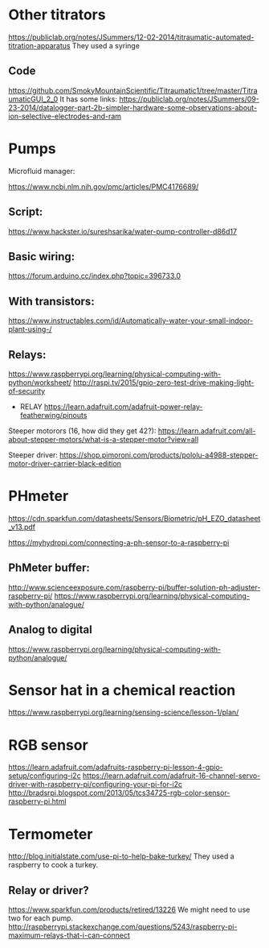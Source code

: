# Other titrators 
https://publiclab.org/notes/JSummers/12-02-2014/titraumatic-automated-titration-apparatus
They used a syringe



## Code
https://github.com/SmokyMountainScientific/Titraumatic1/tree/master/TitraumaticGUI_2_0
It has some links:
https://publiclab.org/notes/JSummers/09-23-2014/datalogger-part-2b-simpler-hardware-some-observations-about-ion-selective-electrodes-and-ram


# Pumps
Microfluid manager:

https://www.ncbi.nlm.nih.gov/pmc/articles/PMC4176689/

## Script:
https://www.hackster.io/sureshsarika/water-pump-controller-d86d17

## Basic wiring:
https://forum.arduino.cc/index.php?topic=396733.0

## With transistors:
https://www.instructables.com/id/Automatically-water-your-small-indoor-plant-using-/

## Relays:
https://www.raspberrypi.org/learning/physical-computing-with-python/worksheet/
http://raspi.tv/2015/gpio-zero-test-drive-making-light-of-security
- RELAY
https://learn.adafruit.com/adafruit-power-relay-featherwing/pinouts


Steeper motorors (16, how did they get 42?):
https://learn.adafruit.com/all-about-stepper-motors/what-is-a-stepper-motor?view=all

Steeper driver:
https://shop.pimoroni.com/products/pololu-a4988-stepper-motor-driver-carrier-black-edition

# PHmeter

https://cdn.sparkfun.com/datasheets/Sensors/Biometric/pH_EZO_datasheet_v13.pdf

https://myhydropi.com/connecting-a-ph-sensor-to-a-raspberry-pi

## PhMeter buffer:
http://www.scienceexposure.com/raspberry-pi/buffer-solution-ph-adjuster-raspberry-pi/
https://www.raspberrypi.org/learning/physical-computing-with-python/analogue/

## Analog to digital
https://www.raspberrypi.org/learning/physical-computing-with-python/analogue/

# Sensor hat in a chemical reaction

https://www.raspberrypi.org/learning/sensing-science/lesson-1/plan/

# RGB sensor
https://learn.adafruit.com/adafruits-raspberry-pi-lesson-4-gpio-setup/configuring-i2c
https://learn.adafruit.com/adafruit-16-channel-servo-driver-with-raspberry-pi/configuring-your-pi-for-i2c
http://bradsrpi.blogspot.com/2013/05/tcs34725-rgb-color-sensor-raspberry-pi.html

# Termometer

http://blog.initialstate.com/use-pi-to-help-bake-turkey/
They used a raspberry to cook a turkey.

## Relay or driver?

https://www.sparkfun.com/products/retired/13226
We might need to use two for each pump.
http://raspberrypi.stackexchange.com/questions/5243/raspberry-pi-maximum-relays-that-i-can-connect
